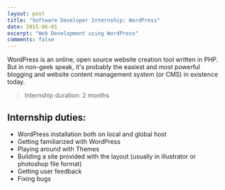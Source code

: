 ```yaml
---
layout: post
title: "Software Developer Internship: WordPress"
date: 2015-06-01
excerpt: "Web Development using WordPress"
comments: false
---
```


WordPress is an online, open source website creation tool written in PHP. But in non-geek speak, it's probably the easiest and most powerful blogging and website content management system (or CMS) in existence today.

>Internship duration: 2 months

## Internship duties:

* WordPress installation both on local and global host
* Getting familiarized with WordPress
* Playing around with Themes
* Building a site provided with the layout (usually in illustrator or photoshop file format)
* Getting user feedback 
* Fixing bugs
